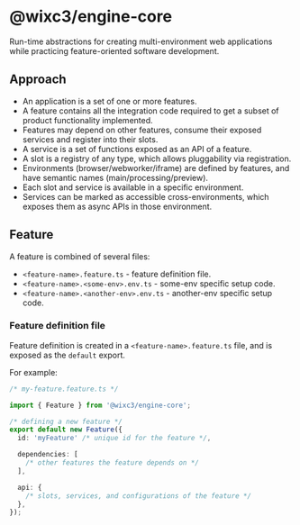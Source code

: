 # @wixc3/engine-core

Run-time abstractions for creating multi-environment web applications while practicing feature-oriented software development.

## Approach

- An application is a set of one or more features.
- A feature contains all the integration code required to get a subset of product functionality implemented.
- Features may depend on other features, consume their exposed services and register into their slots.
- A service is a set of functions exposed as an API of a feature.
- A slot is a registry of any type, which allows pluggability via registration.
- Environments (browser/webworker/iframe) are defined by features, and have semantic names (main/processing/preview).
- Each slot and service is available in a specific environment.
- Services can be marked as accessible cross-environments, which exposes them as async APIs in those environment.

## Feature

A feature is combined of several files:

- `<feature-name>.feature.ts` - feature definition file.
- `<feature-name>.<some-env>.env.ts` - some-env specific setup code.
- `<feature-name>.<another-env>.env.ts` - another-env specific setup code.

### Feature definition file

Feature definition is created in a `<feature-name>.feature.ts` file, and is exposed as the `default` export.

For example:

```ts
/* my-feature.feature.ts */

import { Feature } from '@wixc3/engine-core';

/* defining a new feature */
export default new Feature({
  id: 'myFeature' /* unique id for the feature */,

  dependencies: [
    /* other features the feature depends on */
  ],

  api: {
    /* slots, services, and configurations of the feature */
  },
});
```
